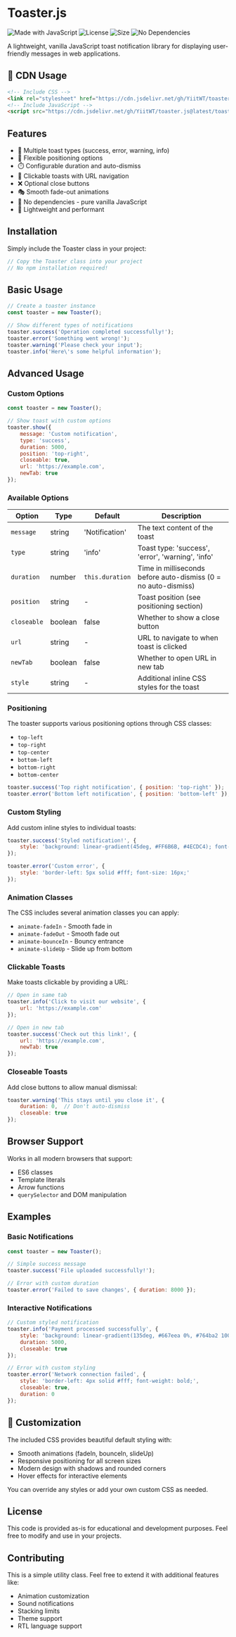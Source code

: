 # Toaster.js

![Made with JavaScript](https://img.shields.io/badge/Made%20with-JavaScript-F7DF1E?style=for-the-badge&logo=javascript&logoColor=black)
![License](https://img.shields.io/badge/License-MIT-green?style=for-the-badge)
![Size](https://img.shields.io/badge/Size-~2KB-blue?style=for-the-badge)
![No Dependencies](https://img.shields.io/badge/Dependencies-None-brightgreen?style=for-the-badge)

A lightweight, vanilla JavaScript toast notification library for displaying user-friendly messages in web applications.

## 🚀 CDN Usage

```html
<!-- Include CSS -->
<link rel="stylesheet" href="https://cdn.jsdelivr.net/gh/YiitWT/toaster.js@latest/toaster.css">
<!-- Include JavaScript -->
<script src="https://cdn.jsdelivr.net/gh/YiitWT/toaster.js@latest/toaster.js"></script>
```

## Features

- 🎨 Multiple toast types (success, error, warning, info)
- 📍 Flexible positioning options
- ⏱️ Configurable duration and auto-dismiss
- 🔗 Clickable toasts with URL navigation
- ❌ Optional close buttons
- 🎭 Smooth fade-out animations
- 📱 No dependencies - pure vanilla JavaScript
- 💾 Lightweight and performant

## Installation

Simply include the Toaster class in your project:

```javascript
// Copy the Toaster class into your project
// No npm installation required!
```

## Basic Usage

```javascript
// Create a toaster instance
const toaster = new Toaster();

// Show different types of notifications
toaster.success('Operation completed successfully!');
toaster.error('Something went wrong!');
toaster.warning('Please check your input');
toaster.info('Here\'s some helpful information');
```

## Advanced Usage

### Custom Options

```javascript
const toaster = new Toaster();

// Show toast with custom options
toaster.show({
    message: 'Custom notification',
    type: 'success',
    duration: 5000,
    position: 'top-right',
    closeable: true,
    url: 'https://example.com',
    newTab: true
});
```

### Available Options

| Option | Type | Default | Description |
|--------|------|---------|-------------|
| `message` | string | 'Notification' | The text content of the toast |
| `type` | string | 'info' | Toast type: 'success', 'error', 'warning', 'info' |
| `duration` | number | `this.duration` | Time in milliseconds before auto-dismiss (0 = no auto-dismiss) |
| `position` | string | - | Toast position (see positioning section) |
| `closeable` | boolean | false | Whether to show a close button |
| `url` | string | - | URL to navigate to when toast is clicked |
| `newTab` | boolean | false | Whether to open URL in new tab |
| `style` | string | - | Additional inline CSS styles for the toast |

### Positioning

The toaster supports various positioning options through CSS classes:

- `top-left`
- `top-right` 
- `top-center`
- `bottom-left`
- `bottom-right`
- `bottom-center`

```javascript
toaster.success('Top right notification', { position: 'top-right' });
toaster.error('Bottom left notification', { position: 'bottom-left' });
```

### Custom Styling

Add custom inline styles to individual toasts:

```javascript
toaster.success('Styled notification!', {
    style: 'background: linear-gradient(45deg, #FF6B6B, #4ECDC4); font-weight: bold;'
});

toaster.error('Custom error', {
    style: 'border-left: 5px solid #fff; font-size: 16px;'
});
```

### Animation Classes

The CSS includes several animation classes you can apply:
- `animate-fadeIn` - Smooth fade in
- `animate-fadeOut` - Smooth fade out  
- `animate-bounceIn` - Bouncy entrance
- `animate-slideUp` - Slide up from bottom

### Clickable Toasts

Make toasts clickable by providing a URL:

```javascript
// Open in same tab
toaster.info('Click to visit our website', {
    url: 'https://example.com'
});

// Open in new tab
toaster.success('Check out this link!', {
    url: 'https://example.com',
    newTab: true
});
```

### Closeable Toasts

Add close buttons to allow manual dismissal:

```javascript
toaster.warning('This stays until you close it', {
    duration: 0,  // Don't auto-dismiss
    closeable: true
});
```

## Browser Support

Works in all modern browsers that support:
- ES6 classes
- Template literals
- Arrow functions
- `querySelector` and DOM manipulation

## Examples

### Basic Notifications
```javascript
const toaster = new Toaster();

// Simple success message
toaster.success('File uploaded successfully!');

// Error with custom duration
toaster.error('Failed to save changes', { duration: 8000 });
```

### Interactive Notifications
```javascript
// Custom styled notification
toaster.info('Payment processed successfully', {
    style: 'background: linear-gradient(135deg, #667eea 0%, #764ba2 100%); border-radius: 10px;',
    duration: 5000,
    closeable: true
});

// Error with custom styling
toaster.error('Network connection failed', {
    style: 'border-left: 4px solid #fff; font-weight: bold;',
    closeable: true,
    duration: 0
});
```



## 🎨 Customization

The included CSS provides beautiful default styling with:
- Smooth animations (fadeIn, bounceIn, slideUp)
- Responsive positioning for all screen sizes
- Modern design with shadows and rounded corners
- Hover effects for interactive elements

You can override any styles or add your own custom CSS as needed.

## License

This code is provided as-is for educational and development purposes. Feel free to modify and use in your projects.

## Contributing

This is a simple utility class. Feel free to extend it with additional features like:
- Animation customization
- Sound notifications  
- Stacking limits
- Theme support
- RTL language support